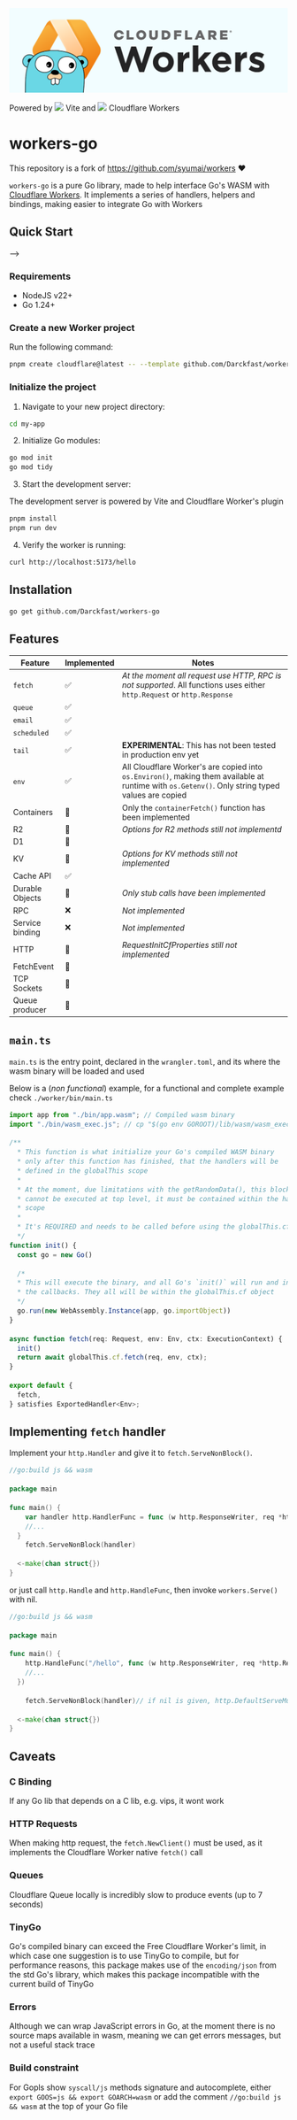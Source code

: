 
![banner](.github/images/banner.png)

Powered by <img src="https://vite.dev/logo.svg" style="height: 1rem"/> Vite and <img src="https://workers.cloudflare.com/logo.svg" style="height: 1rem"/> Cloudflare Workers

# workers-go

This repository is a fork of https://github.com/syumai/workers ❤️

<!-- [![Go Reference](https://pkg.go.dev/badge/github.com/syumai/workers.svg)](https://pkg.go.dev/github.com/syumai/workers) -->
<!-- [![Discord Server](https://img.shields.io/discord/1095344956421447741?logo=discord&style=social)](https://discord.gg/tYhtatRqGs) -->

`workers-go` is a pure Go library, made to help interface Go's WASM with [Cloudflare Workers](https://workers.cloudflare.com/).
It implements a series of handlers, helpers and bindings, making easier to integrate Go with Workers

## Quick Start
<!---->
<!-- * You can easily create and deploy a project from `Deploy to Cloudflare` button. -->
<!---->
<!-- <!-- [![Deploy to Cloudflare](https://deploy.workers.cloudflare.com/button)](https://deploy.workers.cloudflare.com/?url=https%3A%2F%2Fgithub.com%2Fsyumai%2Fworker-go-deploy) --> -->
<!---->
<!-- * If you want to create a project manually, please follow the guide below. -->

### Requirements

* NodeJS v22+
* Go 1.24+

### Create a new Worker project

Run the following command:

```bash
pnpm create cloudflare@latest -- --template github.com/Darckfast/workers-go/worker
```

### Initialize the project

1. Navigate to your new project directory:

```bash
cd my-app
```

2. Initialize Go modules:

```bash
go mod init
go mod tidy
```

3. Start the development server:

The development server is powered by Vite and Cloudflare Worker's plugin

```bash
pnpm install
pnpm run dev
```

4. Verify the worker is running:

```bash
curl http://localhost:5173/hello
```

## Installation

```bash
go get github.com/Darckfast/workers-go
```
## Features

| Feature | Implemented | Notes |
|-|-|-|
|`fetch`|✅| _At the moment all request use HTTP, RPC is not supported_. All functions uses either `http.Request` or `http.Response`|
|`queue`|✅||
|`email`|✅||
|`scheduled`|✅||
|`tail`|✅| **EXPERIMENTAL**: This has not been tested in production env yet|
|`env`|✅|All Cloudflare Worker's are copied into `os.Environ()`, making them available at runtime with `os.Getenv()`. Only string typed values are copied|
|Containers| 🔵| Only the `containerFetch()` function has been implemented|
|R2| 🔵|_Options for R2 methods still not implementd_|
|D1|🔵||
|KV|🔵|_Options for KV methods still not implemented_|
|Cache API|✅||
|Durable Objects|🔵|_Only stub calls have been implemented_|
|RPC|❌|_Not implemented_|
|Service binding|❌|_Not implemented_|
|HTTP|🔵|_RequestInitCfProperties still not implemented_|
|FetchEvent|🔵||
|TCP Sockets|🔵||
|Queue producer|🔵||

## `main.ts`

`main.ts` is the entry point, declared in the `wrangler.toml`, and its where the wasm binary
will be loaded and used

Below is a (_non functional_) example, for a functional and complete example check `./worker/bin/main.ts`

```ts
import app from "./bin/app.wasm"; // Compiled wasm binary
import "./bin/wasm_exec.js"; // cp "$(go env GOROOT)/lib/wasm/wasm_exec.js" .

/**
  * This function is what initialize your Go's compiled WASM binary
  * only after this function has finished, that the handlers will be
  * defined in the globalThis scope
  *
  * At the moment, due limitations with the getRandomData(), this block
  * cannot be executed at top level, it must be contained within the handlers
  * scope
  *
  * It's REQUIRED and needs to be called before using the globalThis.cf.<handler>()
  */
function init() {
  const go = new Go()

  /*
  * This will execute the binary, and all Go's `init()` will run and instantiate
  * the callbacks. They all will be within the globalThis.cf object
  */
  go.run(new WebAssembly.Instance(app, go.importObject))
}

async function fetch(req: Request, env: Env, ctx: ExecutionContext) {
  init()
  return await globalThis.cf.fetch(req, env, ctx);
}

export default {
  fetch,
} satisfies ExportedHandler<Env>;
```

## Implementing `fetch` handler

Implement your `http.Handler` and give it to `fetch.ServeNonBlock()`.

```go
//go:build js && wasm

package main

func main() {
	var handler http.HandlerFunc = func (w http.ResponseWriter, req *http.Request) {
    //...
  }
	fetch.ServeNonBlock(handler)

  <-make(chan struct{})
}
```

or just call `http.Handle` and `http.HandleFunc`, then invoke `workers.Serve()` with nil.

```go
//go:build js && wasm

package main

func main() {
	http.HandleFunc("/hello", func (w http.ResponseWriter, req *http.Request) {
    //...
  })

	fetch.ServeNonBlock(handler)// if nil is given, http.DefaultServeMux is used.

  <-make(chan struct{})
}
```
## Caveats

### C Binding
If any Go lib that depends on a C lib, e.g. vips, it wont work

### HTTP Requests
When making http request, the `fetch.NewClient()` must be used, as it implements the Cloudflare Worker native `fetch()` call

### Queues
Cloudflare Queue locally is incredibly slow to produce events (up to 7 seconds)

### TinyGo
Go's compiled binary can exceed the Free Cloudflare Worker's limit, in which case one suggestion is to use TinyGo to compile, but for performance reasons, this package makes use of the `encoding/json` from the std Go's library, which makes this package incompatible with the current build of TinyGo

### Errors

Although we can wrap JavaScript errors in Go, at the moment there is no source maps available in wasm, meaning we can get errors messages, but not a useful stack trace

### Build constraint

For Gopls show `syscall/js` methods signature and autocomplete, either `export GOOS=js && export GOARCH=wasm` or add the comment `//go:build js && wasm` at the top of your Go file


